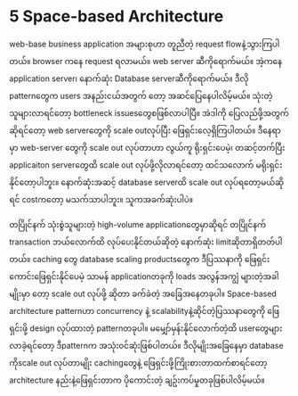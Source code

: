 # 5 Space-based Architecture

web-base business application အများစုဟာ တူညီတဲ့ request flowနဲ့သွားကြပါတယ်။ browser ကနေ request ရလာမယ်။ web server ဆီကိုရောက်မယ်။ အဲ့ကနေ application server၊ နောက်ဆုံး Database serverဆီကိုရောက်မယ်။ ဒီလို  patternတွေက users အနည်းငယ်အတွက် တော့ အဆင်ပြေနေပါလိမ့်မယ်။ သုံးတဲ့သူများလာရင်တော့ bottleneck issuesတွေစဖြစ်လာပါပြီ။ အဲဒါကို ပြေလည်ဖို့အတွက်ဆိုရင်တော့ web serverတွေကို scale outလုပ်ပြီး ဖြေရှင်းလေ့ရှိကြပါတယ်။ ဒီနေရာမှာ web-server တွေကို scale out လုပ်တာဟာ လွယ်ကူ ရိုးရှင်းပေမဲ့၊ တဆင့်တက်ပြီး applicaiton serverတွေထိ scale out လုပ်ဖို့လိုလာရင်တော့ ထင်သလောက် မရိုးရှင်းနိုင်တော့ပါဘူး။ နောက်ဆုံးအဆင့် database serverထိ scale out လုပ်ရတော့မယ်ဆိုရင် costကတော့ မသက်သာပါဘူး။ သူကအခက်ဆုံးပါပဲ။

တပြိုင်နက် သုံးစွဲသူများတဲ့ high-volume applicationတွေမှာဆိုရင် တပြိုင်နက် transaction ဘယ်လောက်ထိ လုပ်ပေးနိုင်တယ်ဆိုတဲ့ နောက်ဆုံး limitဆိုတာရှိတတ်ပါတယ်။ caching တွေ database scaling productsတွေက ဒီပြဿနာကို ဖြေရှင်းကောင်းဖြေရှင်းနိုင်ပေမဲ့ သာမန် applicationတခုကို loads အလွန်အကျွံ များတဲ့အခါမျိုးမှာ တော့ scale out လုပ်ဖို့ ဆိုတာ ခက်ခဲတဲ့ အခြေအနေတခုပါ။ Space-based architecture patternဟာ concurrency နဲ့ scalabilityနဲ့ဆိုင်တဲ့ပြဿနာတွေကို ဖြေရှင်းဖို့ design လုပ်ထားတဲ့ patternတခုပါ။ မမျှော်မှန်းနိုင်လောက်တဲ့ထိ userတွေများလာခဲ့ရင်တော့ ဒီpatternက အသုံး၀င်ဆုံးဖြစ်ပါတယ်။ ဒီလိုမျိုးအခြေနေမှာ database ကိုscale out လုပ်တာမျိုး cachingတွေနဲ့ ဖြေရှင်းဖို့ကြိုးစားတာထက်စာရင်တော့ architecture နည်းနဲ့ဖြေရှင်းတာက ပိုကောင်းတဲ့ ချဥ်းကပ်မှုတခုဖြစ်ပါလိမ့်မယ်။



